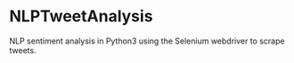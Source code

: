 # NLPTweetAnalysis
NLP sentiment analysis in Python3 using the Selenium webdriver to scrape tweets.

